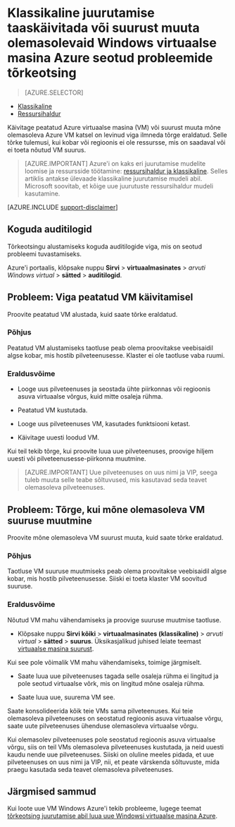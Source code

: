 <properties
   pageTitle="VM taaskäivitada või suuruse muutmise probleemid | Microsoft Azure'i"
   description="Klassikaline juurutamise taaskäivitada või suurust muuta olemasolevaid Windows virtuaalse masina Azure seotud probleemide tõrkeotsing"
   services="virtual-machines-windows"
   documentationCenter=""
   authors="Deland-Han"
   manager="felixwu"
   editor=""
   tags="top-support-issue"/>

<tags
   ms.service="virtual-machines-windows"
   ms.topic="support-article"
   ms.tgt_pltfrm="vm-windows"
   ms.workload="required"
   ms.date="09/20/2016"
   ms.devlang="na"
   ms.author="delhan"/>

# <a name="troubleshoot-classic-deployment-issues-with-restarting-or-resizing-an-existing-windows-virtual-machine-in-azure"></a>Klassikaline juurutamise taaskäivitada või suurust muuta olemasolevaid Windows virtuaalse masina Azure seotud probleemide tõrkeotsing

> [AZURE.SELECTOR]
- [Klassikaline](virtual-machines-windows-classic-restart-resize-error-troubleshooting.md)
- [Ressursihaldur](../../virtual-machines-windows-restart-resize-error-troubleshooting.md)

Käivitage peatatud Azure virtuaalse masina (VM) või suurust muuta mõne olemasoleva Azure VM katsel on levinud viga ilmneda tõrge eraldatud. Selle tõrke tulemusi, kui kobar või regioonis ei ole ressursse, mis on saadaval või ei toeta nõutud VM suurus.
> [AZURE.IMPORTANT] Azure'i on kaks eri juurutamise mudelite loomise ja ressursside töötamine: [ressursihaldur ja klassikaline](../../../resource-manager-deployment-model.md).  Selles artiklis antakse ülevaade klassikaline juurutamise mudeli abil. Microsoft soovitab, et kõige uue juurutuste ressursihaldur mudeli kasutamine.

[AZURE.INCLUDE [support-disclaimer](../../../../includes/support-disclaimer.md)]

## <a name="collect-audit-logs"></a>Koguda auditilogid

Tõrkeotsingu alustamiseks koguda auditilogide viga, mis on seotud probleemi tuvastamiseks.

Azure'i portaalis, klõpsake nuppu **Sirvi** > **virtuaalmasinates** > _arvuti Windows virtual_ > **sätted** > **auditilogid**.

## <a name="issue-error-when-starting-a-stopped-vm"></a>Probleem: Viga peatatud VM käivitamisel

Proovite peatatud VM alustada, kuid saate tõrke eraldatud.

### <a name="cause"></a>Põhjus

Peatatud VM alustamiseks taotluse peab olema proovitakse veebisaidil algse kobar, mis hostib pilveteenusesse. Klaster ei ole taotluse vaba ruumi.

### <a name="resolution"></a>Eraldusvõime

* Looge uus pilveteenuses ja seostada ühte piirkonnas või regioonis asuva virtuaalse võrgus, kuid mitte osaleja rühma.

* Peatatud VM kustutada.

* Looge uus pilveteenuses VM, kasutades funktsiooni ketast.

* Käivitage uuesti loodud VM.

Kui teil tekib tõrge, kui proovite luua uue pilveteenuses, proovige hiljem uuesti või pilveteenusesse-piirkonna muutmine.

> [AZURE.IMPORTANT] Uue pilveteenuses on uus nimi ja VIP, seega tuleb muuta selle teabe sõltuvused, mis kasutavad seda teavet olemasoleva pilveteenuses.

## <a name="issue-error-when-resizing-an-existing-vm"></a>Probleem: Tõrge, kui mõne olemasoleva VM suuruse muutmine

Proovite mõne olemasoleva VM suurust muuta, kuid saate tõrke eraldatud.

### <a name="cause"></a>Põhjus

Taotluse VM suuruse muutmiseks peab olema proovitakse veebisaidil algse kobar, mis hostib pilveteenusesse. Siiski ei toeta klaster VM soovitud suuruse.

### <a name="resolution"></a>Eraldusvõime

Nõutud VM mahu vähendamiseks ja proovige suuruse muutmise taotluse.

* Klõpsake nuppu **Sirvi kõiki** > **virtuaalmasinates (klassikaline)** > _arvuti virtual_ > **sätted** > **suurus**. Üksikasjalikud juhised leiate teemast [virtuaalse masina suurust](https://msdn.microsoft.com/library/dn168976.aspx).

Kui see pole võimalik VM mahu vähendamiseks, toimige järgmiselt.

  * Saate luua uue pilveteenuses tagada selle osaleja rühma ei lingitud ja pole seotud virtuaalse võrk, mis on lingitud mõne osaleja rühma.

  * Saate luua uue, suurema VM see.

Saate konsolideerida kõik teie VMs sama pilveteenuses. Kui teie olemasoleva pilveteenuses on seostatud regioonis asuva virtuaalse võrgu, saate uute pilveteenuses ühenduse olemasoleva virtuaalse võrgu.

Kui olemasolev pilveteenuses pole seostatud regioonis asuva virtuaalse võrgu, siis on teil VMs olemasoleva pilveteenuses kustutada, ja neid uuesti kaudu nende uue pilveteenuses. Siiski on oluline meeles pidada, et uue pilveteenuses on uus nimi ja VIP, nii, et peate värskenda sõltuvuste, mida praegu kasutada seda teavet olemasoleva pilveteenuses.

## <a name="next-steps"></a>Järgmised sammud

Kui loote uue VM Windows Azure'i tekib probleeme, lugege teemat [tõrkeotsing juurutamise abil luua uue Windowsi virtuaalse masina Azure](../../virtual-machines-windows-troubleshoot-deployment-new-vm.md).
